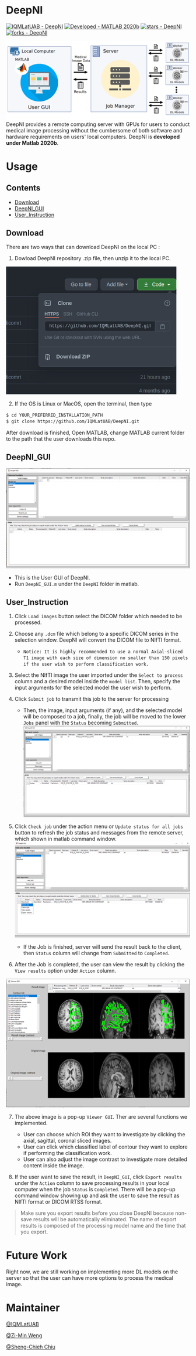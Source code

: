 # DeepNI
[![IQMLatUAB - DeepNI](https://img.shields.io/static/v1?label=IQMLatUAB&message=DeepNI&color=blue&logo=github)](https://github.com/IQMLatUAB/DeepNI)
[![Developed - MATLAB 2020b](https://img.shields.io/badge/Developed-MATLAB_2020b-blueviolet?logo=Mathworks)](https://)
[![stars - DeepNI](https://img.shields.io/github/stars/IQMLatUAB/DeepNI?style=social)](https://github.com/IQMLatUAB/DeepNI)
[![forks - DeepNI](https://img.shields.io/github/forks/IQMLatUAB/DeepNI?style=social)](https://github.com/IQMLatUAB/DeepNI)

![](images/architecture.png)
DeepNI provides a remote computing server with GPUs for users to conduct medical image processing without the cumbersome of both software and hardware requirements on users' local computers.
DeepNI is **developed under Matlab 2020b**.
# Usage
## Contents
- [Download](#Download)
- [DeepNI_GUI](#DeepNI_GUI)
- [User_Instruction](#User_Instruction)
## Download

There are two ways that can download DeepNI on the local PC :
1. Dowload DeepNI repository .zip file, then unzip it to the local PC.

![](images/download.png)

2. If the OS is Linux or MacOS, open the terminal, then type
```bash
$ cd YOUR_PREFERRED_INSTALLATION_PATH
$ git clone https://github.com/IQMLatUAB/DeepNI.git
```
After download is finished, Open MATLAB, change MATLAB current folder to the path that the user downloads this repo.
## DeepNI_GUI
![](images/GUI.PNG)
- This is the User GUI of DeepNI.
- Run `DeepNI_GUI.m` under the `DeepNI` folder in matlab.
## User_Instruction

1. Click `Load images` button select the DICOM folder which needed to be processed.

2. Choose any `.dcm` file which belong to a specific DICOM series in the selection window. DeepNI will convert the DICOM file to NIfTI format.
    - `Notice: It is highly recommended to use a normal Axial-sliced T1 image with each size of dimension no smaller than 150 pixels if the user wish to perform classification work.`

3. Select the NIfTI image the user imported under the `Select to process` column and a desired model inside the `model list`. Then, specify the input arguments for the selected model the user wish to perform.

4. Click `Submit job` to transmit this job to the server for processing

    - Then, the image, input arguments (if any), and the selected model will be composed to a job, finally, the job will be moved to the lower `Jobs` panel with the `Status` becoming `Submitted`.
    ![](images/submitted.PNG)

5. Click `Check job` under the action menu or `Update status for all jobs` button to refresh the job status and messages from the remote server, which shown in matlab command window.![](images/action.png) 
    - If the Job is finished, server will send the result back to the client, then `Status` column will change from `Submitted` to `Completed`.

6. After the Job is completed, the user can view the result by clicking the `View results` option under `Action` column.

![](images/viewer.png)

7. The above image is a pop-up `Viewer GUI`. Ther are several functions we implemented.
    - User can choose which ROI they want to investigate by clicking the axial, sagittal, coronal sliced images.
    - User can click which classified label of contour they want to explore if performing the classification work.
    - User can also adjust the image contrast to investigate more detailed content inside the image.

8. If the user want to save the result, in `DeepNI_GUI`, click `Export results` under the `Action` column to save processing results in your local computer when the job `Status` is `Completed`. There will be a pop-up command window showing up and ask the user to save the result as NIfTI format or DICOM RTSS format.

> Make sure you export results before you close DeepNI because non-save results will be automatically eliminated. The name of export results is composed of the processing model name and the time that you export.
# Future Work
Right now, we are still working on implementing more DL models on the server so that the user can have more options to process the medical image.
# Maintainer
[@IQMLatUAB](https://github.com/IQMLatUAB)

[@Zi-Min Weng](https://github.com/elite7358)

[@Sheng-Chieh Chiu](https://github.com/chocolatetoast-chiu)
